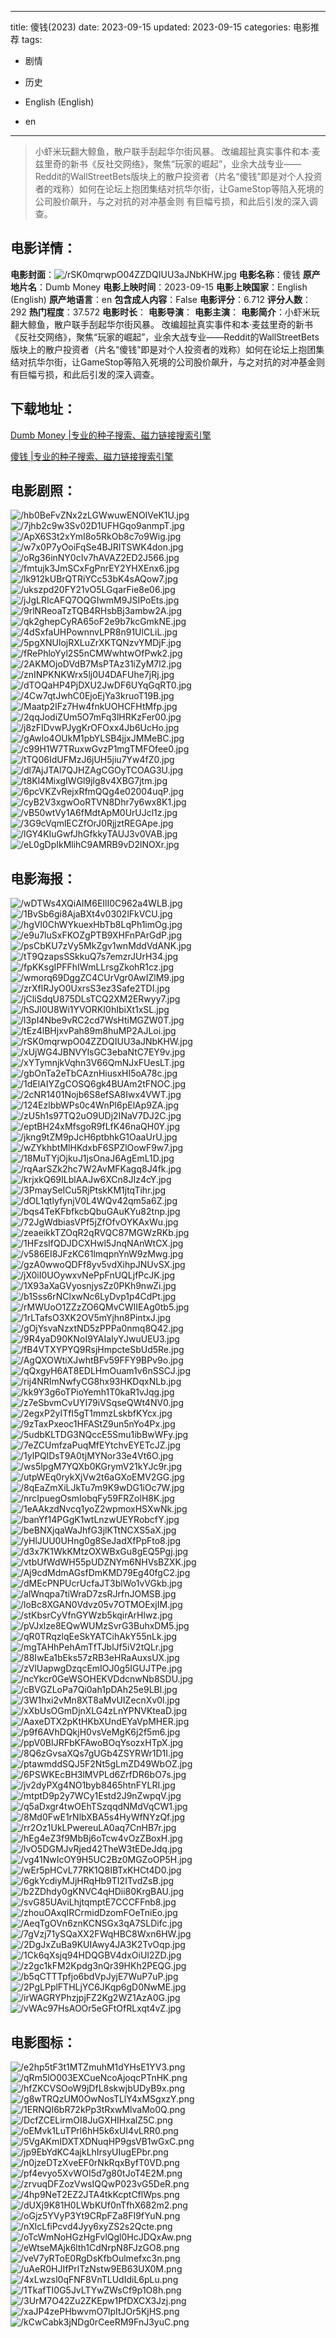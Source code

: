 
---
title: 傻钱(2023)
date: 2023-09-15
updated: 2023-09-15
categories: 电影推荐
tags:
- 剧情
- 历史

- English (English)
- en
---


> 小虾米玩翻大鲸鱼，散户联手刮起华尔街风暴。 改编超扯真实事件和本·麦兹里奇的新书《反社交网络》，聚焦“玩家的崛起”，业余大战专业——Reddit的WallStreetBets版块上的散户投资者（片名“傻钱”即是对个人投资者的戏称）如何在论坛上抱团集结对抗华尔街，让GameStop等陷入死境的公司股价飙升，与之对抗的对冲基金则 有巨幅亏损，和此后引发的深入调查。

## **电影详情**：

**电影封面**：<img src="https://image.tmdb.org/t/p/w200/rSK0mqrwpO04ZZDQIUU3aJNbKHW.jpg" alt="/rSK0mqrwpO04ZZDQIUU3aJNbKHW.jpg" title="/rSK0mqrwpO04ZZDQIUU3aJNbKHW.jpg">
**电影名称**：傻钱
**原产地片名**：Dumb Money
**电影上映时间**：2023-09-15
**电影上映国家**：English (English)
**原产地语言**：en
**包含成人内容**：False
**电影评分**：6.712
**评分人数**：292
**热门程度**：37.572
**电影时长**：
**电影导演**：
**电影主演**：
**电影简介**：小虾米玩翻大鲸鱼，散户联手刮起华尔街风暴。 改编超扯真实事件和本·麦兹里奇的新书《反社交网络》，聚焦“玩家的崛起”，业余大战专业——Reddit的WallStreetBets版块上的散户投资者（片名“傻钱”即是对个人投资者的戏称）如何在论坛上抱团集结对抗华尔街，让GameStop等陷入死境的公司股价飙升，与之对抗的对冲基金则 有巨幅亏损，和此后引发的深入调查。

## **下载地址**：
[Dumb Money |专业的种子搜索、磁力链接搜索引擎](https://movie.amd794.com:2083/?search=Dumb%20Money&ordering=&mode=match_phrase&page_size=10&page=1)

[傻钱 |专业的种子搜索、磁力链接搜索引擎](https://movie.amd794.com:2083/?search=%E5%82%BB%E9%92%B1&ordering=&mode=match_phrase&page_size=10&page=1)
 

## **电影剧照**：
<img src="https://image.tmdb.org/t/p/original/hb0BeFvZNx2zLGWwuwENOIVeK1U.jpg" alt="/hb0BeFvZNx2zLGWwuwENOIVeK1U.jpg" title="/hb0BeFvZNx2zLGWwuwENOIVeK1U.jpg"><img src="https://image.tmdb.org/t/p/original/7jhb2c9w3Sv02D1UFHGqo9anmpT.jpg" alt="/7jhb2c9w3Sv02D1UFHGqo9anmpT.jpg" title="/7jhb2c9w3Sv02D1UFHGqo9anmpT.jpg"><img src="https://image.tmdb.org/t/p/original/ApX6S3t2xYmI8o5RkOb8c7o9Wig.jpg" alt="/ApX6S3t2xYmI8o5RkOb8c7o9Wig.jpg" title="/ApX6S3t2xYmI8o5RkOb8c7o9Wig.jpg"><img src="https://image.tmdb.org/t/p/original/w7x0P7yOoiFqSe4BJRITSWK4don.jpg" alt="/w7x0P7yOoiFqSe4BJRITSWK4don.jpg" title="/w7x0P7yOoiFqSe4BJRITSWK4don.jpg"><img src="https://image.tmdb.org/t/p/original/oRg36inNY0cIv7hAVAZ2ED2J566.jpg" alt="/oRg36inNY0cIv7hAVAZ2ED2J566.jpg" title="/oRg36inNY0cIv7hAVAZ2ED2J566.jpg"><img src="https://image.tmdb.org/t/p/original/fmtujk3JmSCxFgPnrEY2YHXEnx6.jpg" alt="/fmtujk3JmSCxFgPnrEY2YHXEnx6.jpg" title="/fmtujk3JmSCxFgPnrEY2YHXEnx6.jpg"><img src="https://image.tmdb.org/t/p/original/lk912kUBrQTRiYCc53bK4sAQow7.jpg" alt="/lk912kUBrQTRiYCc53bK4sAQow7.jpg" title="/lk912kUBrQTRiYCc53bK4sAQow7.jpg"><img src="https://image.tmdb.org/t/p/original/ukszpd20FY21vO5LGqarFie8e06.jpg" alt="/ukszpd20FY21vO5LGqarFie8e06.jpg" title="/ukszpd20FY21vO5LGqarFie8e06.jpg"><img src="https://image.tmdb.org/t/p/original/jJgLRIcAFQ7OQGIwmM9JSIPoEts.jpg" alt="/jJgLRIcAFQ7OQGIwmM9JSIPoEts.jpg" title="/jJgLRIcAFQ7OQGIwmM9JSIPoEts.jpg"><img src="https://image.tmdb.org/t/p/original/9rlNReoaTzTQB4RHsbBj3ambw2A.jpg" alt="/9rlNReoaTzTQB4RHsbBj3ambw2A.jpg" title="/9rlNReoaTzTQB4RHsbBj3ambw2A.jpg"><img src="https://image.tmdb.org/t/p/original/qk2ghepCyRA65oF2e9b7kcGmkNE.jpg" alt="/qk2ghepCyRA65oF2e9b7kcGmkNE.jpg" title="/qk2ghepCyRA65oF2e9b7kcGmkNE.jpg"><img src="https://image.tmdb.org/t/p/original/4dSxfaUHPownnvLPR8n91UlCLiL.jpg" alt="/4dSxfaUHPownnvLPR8n91UlCLiL.jpg" title="/4dSxfaUHPownnvLPR8n91UlCLiL.jpg"><img src="https://image.tmdb.org/t/p/original/5pgXNUlojRXLuZrXKTQNzvYMDjF.jpg" alt="/5pgXNUlojRXLuZrXKTQNzvYMDjF.jpg" title="/5pgXNUlojRXLuZrXKTQNzvYMDjF.jpg"><img src="https://image.tmdb.org/t/p/original/fRePhloYyl2S5nCMWwhtwOfPwk2.jpg" alt="/fRePhloYyl2S5nCMWwhtwOfPwk2.jpg" title="/fRePhloYyl2S5nCMWwhtwOfPwk2.jpg"><img src="https://image.tmdb.org/t/p/original/2AKMOjoDVdB7MsPTAz31iZyM7l2.jpg" alt="/2AKMOjoDVdB7MsPTAz31iZyM7l2.jpg" title="/2AKMOjoDVdB7MsPTAz31iZyM7l2.jpg"><img src="https://image.tmdb.org/t/p/original/znINPKNKWrx5lj0U4DAFUhe7jRj.jpg" alt="/znINPKNKWrx5lj0U4DAFUhe7jRj.jpg" title="/znINPKNKWrx5lj0U4DAFUhe7jRj.jpg"><img src="https://image.tmdb.org/t/p/original/dTOQaHP4PjDXU2JwDF6UYqGqRT0.jpg" alt="/dTOQaHP4PjDXU2JwDF6UYqGqRT0.jpg" title="/dTOQaHP4PjDXU2JwDF6UYqGqRT0.jpg"><img src="https://image.tmdb.org/t/p/original/4Cw7qtJwhC0EjoEjYa3kruoT19B.jpg" alt="/4Cw7qtJwhC0EjoEjYa3kruoT19B.jpg" title="/4Cw7qtJwhC0EjoEjYa3kruoT19B.jpg"><img src="https://image.tmdb.org/t/p/original/Maatp2IFz7Hw4fnkUOHCFHtMfp.jpg" alt="/Maatp2IFz7Hw4fnkUOHCFHtMfp.jpg" title="/Maatp2IFz7Hw4fnkUOHCFHtMfp.jpg"><img src="https://image.tmdb.org/t/p/original/2qqJodiZUm5O7mFq3lHRKzFer00.jpg" alt="/2qqJodiZUm5O7mFq3lHRKzFer00.jpg" title="/2qqJodiZUm5O7mFq3lHRKzFer00.jpg"><img src="https://image.tmdb.org/t/p/original/j8zFlDvwPJygKrOFOxx4Jb6UcHo.jpg" alt="/j8zFlDvwPJygKrOFOxx4Jb6UcHo.jpg" title="/j8zFlDvwPJygKrOFOxx4Jb6UcHo.jpg"><img src="https://image.tmdb.org/t/p/original/gAwlo4OUkM1pbYLSB4jjxJMMeBC.jpg" alt="/gAwlo4OUkM1pbYLSB4jjxJMMeBC.jpg" title="/gAwlo4OUkM1pbYLSB4jjxJMMeBC.jpg"><img src="https://image.tmdb.org/t/p/original/c99H1W7TRuxwGvzP1mgTMFOfee0.jpg" alt="/c99H1W7TRuxwGvzP1mgTMFOfee0.jpg" title="/c99H1W7TRuxwGvzP1mgTMFOfee0.jpg"><img src="https://image.tmdb.org/t/p/original/tTQ06IdUFMzJ6jUH5jiu7Yw4fZ0.jpg" alt="/tTQ06IdUFMzJ6jUH5jiu7Yw4fZ0.jpg" title="/tTQ06IdUFMzJ6jUH5jiu7Yw4fZ0.jpg"><img src="https://image.tmdb.org/t/p/original/dl7AjJTAl7QJHZAgCGOyTCOAG3U.jpg" alt="/dl7AjJTAl7QJHZAgCGOyTCOAG3U.jpg" title="/dl7AjJTAl7QJHZAgCGOyTCOAG3U.jpg"><img src="https://image.tmdb.org/t/p/original/t8Kl4MixgIWGl9jlg8v4XBG7jtm.jpg" alt="/t8Kl4MixgIWGl9jlg8v4XBG7jtm.jpg" title="/t8Kl4MixgIWGl9jlg8v4XBG7jtm.jpg"><img src="https://image.tmdb.org/t/p/original/6pcVKZvRejxRfmQQg4e02004uqP.jpg" alt="/6pcVKZvRejxRfmQQg4e02004uqP.jpg" title="/6pcVKZvRejxRfmQQg4e02004uqP.jpg"><img src="https://image.tmdb.org/t/p/original/cyB2V3xgwOoRTVN8Dhr7y6wx8K1.jpg" alt="/cyB2V3xgwOoRTVN8Dhr7y6wx8K1.jpg" title="/cyB2V3xgwOoRTVN8Dhr7y6wx8K1.jpg"><img src="https://image.tmdb.org/t/p/original/vB50wtVy1A6fMdtApM0UrUJcl1z.jpg" alt="/vB50wtVy1A6fMdtApM0UrUJcl1z.jpg" title="/vB50wtVy1A6fMdtApM0UrUJcl1z.jpg"><img src="https://image.tmdb.org/t/p/original/3G9cVqmlECZfOrJ0RjjztREGApe.jpg" alt="/3G9cVqmlECZfOrJ0RjjztREGApe.jpg" title="/3G9cVqmlECZfOrJ0RjjztREGApe.jpg"><img src="https://image.tmdb.org/t/p/original/lGY4KIuGwfJhGfkkyTAUJ3v0VAB.jpg" alt="/lGY4KIuGwfJhGfkkyTAUJ3v0VAB.jpg" title="/lGY4KIuGwfJhGfkkyTAUJ3v0VAB.jpg"><img src="https://image.tmdb.org/t/p/original/eL0gDpIkMlihC9AMRB9vD2lNOXr.jpg" alt="/eL0gDpIkMlihC9AMRB9vD2lNOXr.jpg" title="/eL0gDpIkMlihC9AMRB9vD2lNOXr.jpg">

## **电影海报**：
<img src="https://image.tmdb.org/t/p/original/wDTWs4XQiAIM6EIlI0C962a4WLB.jpg" alt="/wDTWs4XQiAIM6EIlI0C962a4WLB.jpg" title="/wDTWs4XQiAIM6EIlI0C962a4WLB.jpg"><img src="https://image.tmdb.org/t/p/original/1BvSb6gi8AjaBXt4v0302lFkVCU.jpg" alt="/1BvSb6gi8AjaBXt4v0302lFkVCU.jpg" title="/1BvSb6gi8AjaBXt4v0302lFkVCU.jpg"><img src="https://image.tmdb.org/t/p/original/hgVl0ChWYkuexHbTb8LqPh1imOg.jpg" alt="/hgVl0ChWYkuexHbTb8LqPh1imOg.jpg" title="/hgVl0ChWYkuexHbTb8LqPh1imOg.jpg"><img src="https://image.tmdb.org/t/p/original/e9u7luSxFKOZgPTB9XHFnPArGdP.jpg" alt="/e9u7luSxFKOZgPTB9XHFnPArGdP.jpg" title="/e9u7luSxFKOZgPTB9XHFnPArGdP.jpg"><img src="https://image.tmdb.org/t/p/original/psCbKU7zVy5MkZgv1wnMddVdANK.jpg" alt="/psCbKU7zVy5MkZgv1wnMddVdANK.jpg" title="/psCbKU7zVy5MkZgv1wnMddVdANK.jpg"><img src="https://image.tmdb.org/t/p/original/tT9QzapsSSkkuQ7s7emzrJUrH34.jpg" alt="/tT9QzapsSSkkuQ7s7emzrJUrH34.jpg" title="/tT9QzapsSSkkuQ7s7emzrJUrH34.jpg"><img src="https://image.tmdb.org/t/p/original/fpKKsgIPFFhIWmLLrsgZkohR1cz.jpg" alt="/fpKKsgIPFFhIWmLLrsgZkohR1cz.jpg" title="/fpKKsgIPFFhIWmLLrsgZkohR1cz.jpg"><img src="https://image.tmdb.org/t/p/original/wmorq69DggZC4CUrVgr0AwIZlM9.jpg" alt="/wmorq69DggZC4CUrVgr0AwIZlM9.jpg" title="/wmorq69DggZC4CUrVgr0AwIZlM9.jpg"><img src="https://image.tmdb.org/t/p/original/zrXflRJyO0UxrsS3ez3Safe2TDI.jpg" alt="/zrXflRJyO0UxrsS3ez3Safe2TDI.jpg" title="/zrXflRJyO0UxrsS3ez3Safe2TDI.jpg"><img src="https://image.tmdb.org/t/p/original/jCliSdqU875DLsTCQ2XM2ERwyy7.jpg" alt="/jCliSdqU875DLsTCQ2XM2ERwyy7.jpg" title="/jCliSdqU875DLsTCQ2XM2ERwyy7.jpg"><img src="https://image.tmdb.org/t/p/original/hSJl0U8Wi1YVORKI0hIbiXt1xSL.jpg" alt="/hSJl0U8Wi1YVORKI0hIbiXt1xSL.jpg" title="/hSJl0U8Wi1YVORKI0hIbiXt1xSL.jpg"><img src="https://image.tmdb.org/t/p/original/l3pI4Nbe9vRC2cd7WsHtiMGZW0T.jpg" alt="/l3pI4Nbe9vRC2cd7WsHtiMGZW0T.jpg" title="/l3pI4Nbe9vRC2cd7WsHtiMGZW0T.jpg"><img src="https://image.tmdb.org/t/p/original/tEz4lBHjxvPah89m8huMP2AJLoi.jpg" alt="/tEz4lBHjxvPah89m8huMP2AJLoi.jpg" title="/tEz4lBHjxvPah89m8huMP2AJLoi.jpg"><img src="https://image.tmdb.org/t/p/original/rSK0mqrwpO04ZZDQIUU3aJNbKHW.jpg" alt="/rSK0mqrwpO04ZZDQIUU3aJNbKHW.jpg" title="/rSK0mqrwpO04ZZDQIUU3aJNbKHW.jpg"><img src="https://image.tmdb.org/t/p/original/xUjWG4JBNVYlsGC3ebaNtC7EY9v.jpg" alt="/xUjWG4JBNVYlsGC3ebaNtC7EY9v.jpg" title="/xUjWG4JBNVYlsGC3ebaNtC7EY9v.jpg"><img src="https://image.tmdb.org/t/p/original/xYTymnjkVqhn3V66QmNJxFUesLT.jpg" alt="/xYTymnjkVqhn3V66QmNJxFUesLT.jpg" title="/xYTymnjkVqhn3V66QmNJxFUesLT.jpg"><img src="https://image.tmdb.org/t/p/original/gbOnTa2eTbCAznHiusxHI5oA78c.jpg" alt="/gbOnTa2eTbCAznHiusxHI5oA78c.jpg" title="/gbOnTa2eTbCAznHiusxHI5oA78c.jpg"><img src="https://image.tmdb.org/t/p/original/1dElAIYZgCOSQ6gk4BUAm2tFNOC.jpg" alt="/1dElAIYZgCOSQ6gk4BUAm2tFNOC.jpg" title="/1dElAIYZgCOSQ6gk4BUAm2tFNOC.jpg"><img src="https://image.tmdb.org/t/p/original/2cNR1401Nojb6S8efSA8Iwx4VWT.jpg" alt="/2cNR1401Nojb6S8efSA8Iwx4VWT.jpg" title="/2cNR1401Nojb6S8efSA8Iwx4VWT.jpg"><img src="https://image.tmdb.org/t/p/original/124EzlbbWPs0c4WnPl6pElAp9ZA.jpg" alt="/124EzlbbWPs0c4WnPl6pElAp9ZA.jpg" title="/124EzlbbWPs0c4WnPl6pElAp9ZA.jpg"><img src="https://image.tmdb.org/t/p/original/zU5h1s97TQ2uO9UDj2INaV7DJ2C.jpg" alt="/zU5h1s97TQ2uO9UDj2INaV7DJ2C.jpg" title="/zU5h1s97TQ2uO9UDj2INaV7DJ2C.jpg"><img src="https://image.tmdb.org/t/p/original/eptBH24xMfsgoR9fLfK46naQH0Y.jpg" alt="/eptBH24xMfsgoR9fLfK46naQH0Y.jpg" title="/eptBH24xMfsgoR9fLfK46naQH0Y.jpg"><img src="https://image.tmdb.org/t/p/original/jkng9tZM9pJcH6ptbhkG1OaaUrU.jpg" alt="/jkng9tZM9pJcH6ptbhkG1OaaUrU.jpg" title="/jkng9tZM9pJcH6ptbhkG1OaaUrU.jpg"><img src="https://image.tmdb.org/t/p/original/wZYkhbtMlHKdxbF6SPZlOowF9w7.jpg" alt="/wZYkhbtMlHKdxbF6SPZlOowF9w7.jpg" title="/wZYkhbtMlHKdxbF6SPZlOowF9w7.jpg"><img src="https://image.tmdb.org/t/p/original/18MuTYjOjkuJ1jsOnaJ6AgEmL1D.jpg" alt="/18MuTYjOjkuJ1jsOnaJ6AgEmL1D.jpg" title="/18MuTYjOjkuJ1jsOnaJ6AgEmL1D.jpg"><img src="https://image.tmdb.org/t/p/original/rqAarSZk2hc7W2AvMFKagq8J4fk.jpg" alt="/rqAarSZk2hc7W2AvMFKagq8J4fk.jpg" title="/rqAarSZk2hc7W2AvMFKagq8J4fk.jpg"><img src="https://image.tmdb.org/t/p/original/krjxkQ69ILblAAJw6XCn8JIz4cY.jpg" alt="/krjxkQ69ILblAAJw6XCn8JIz4cY.jpg" title="/krjxkQ69ILblAAJw6XCn8JIz4cY.jpg"><img src="https://image.tmdb.org/t/p/original/3PmaySeICu5RjPtskKM1jtqTihr.jpg" alt="/3PmaySeICu5RjPtskKM1jtqTihr.jpg" title="/3PmaySeICu5RjPtskKM1jtqTihr.jpg"><img src="https://image.tmdb.org/t/p/original/dOL1qtlyfynjV0L4WQv42qm5a6Z.jpg" alt="/dOL1qtlyfynjV0L4WQv42qm5a6Z.jpg" title="/dOL1qtlyfynjV0L4WQv42qm5a6Z.jpg"><img src="https://image.tmdb.org/t/p/original/bqs4TeKFbfkcbQbuGAuKYu82tnp.jpg" alt="/bqs4TeKFbfkcbQbuGAuKYu82tnp.jpg" title="/bqs4TeKFbfkcbQbuGAuKYu82tnp.jpg"><img src="https://image.tmdb.org/t/p/original/72JgWdbiasVPf5jZfOfvOYKAxWu.jpg" alt="/72JgWdbiasVPf5jZfOfvOYKAxWu.jpg" title="/72JgWdbiasVPf5jZfOfvOYKAxWu.jpg"><img src="https://image.tmdb.org/t/p/original/zeaeikkTZOqR2qRVQC87MGWzRKb.jpg" alt="/zeaeikkTZOqR2qRVQC87MGWzRKb.jpg" title="/zeaeikkTZOqR2qRVQC87MGWzRKb.jpg"><img src="https://image.tmdb.org/t/p/original/1HFzsIfQDJDCXHwl5JnqNAnWtCX.jpg" alt="/1HFzsIfQDJDCXHwl5JnqNAnWtCX.jpg" title="/1HFzsIfQDJDCXHwl5JnqNAnWtCX.jpg"><img src="https://image.tmdb.org/t/p/original/v586EI8JFzKC61lmqpnYnW9zMwg.jpg" alt="/v586EI8JFzKC61lmqpnYnW9zMwg.jpg" title="/v586EI8JFzKC61lmqpnYnW9zMwg.jpg"><img src="https://image.tmdb.org/t/p/original/gzA0wwoQDFf8yv5vdXihpJNUvSX.jpg" alt="/gzA0wwoQDFf8yv5vdXihpJNUvSX.jpg" title="/gzA0wwoQDFf8yv5vdXihpJNUvSX.jpg"><img src="https://image.tmdb.org/t/p/original/jX0iI0UOywxvNePpFnUQLjfPcJK.jpg" alt="/jX0iI0UOywxvNePpFnUQLjfPcJK.jpg" title="/jX0iI0UOywxvNePpFnUQLjfPcJK.jpg"><img src="https://image.tmdb.org/t/p/original/1X93aXaGVyosnjysZz0PKh9nwZi.jpg" alt="/1X93aXaGVyosnjysZz0PKh9nwZi.jpg" title="/1X93aXaGVyosnjysZz0PKh9nwZi.jpg"><img src="https://image.tmdb.org/t/p/original/b1Sss6rNClxwNc6LyDvp1p4CdPt.jpg" alt="/b1Sss6rNClxwNc6LyDvp1p4CdPt.jpg" title="/b1Sss6rNClxwNc6LyDvp1p4CdPt.jpg"><img src="https://image.tmdb.org/t/p/original/rMWUoO1ZZzZO6QMvCWIIEAg0tb5.jpg" alt="/rMWUoO1ZZzZO6QMvCWIIEAg0tb5.jpg" title="/rMWUoO1ZZzZO6QMvCWIIEAg0tb5.jpg"><img src="https://image.tmdb.org/t/p/original/1rLTafsO3XK2OV5mYjhn8PintxJ.jpg" alt="/1rLTafsO3XK2OV5mYjhn8PintxJ.jpg" title="/1rLTafsO3XK2OV5mYjhn8PintxJ.jpg"><img src="https://image.tmdb.org/t/p/original/gOjYsvaNzxtND5zPPPa0nmq8Q42.jpg" alt="/gOjYsvaNzxtND5zPPPa0nmq8Q42.jpg" title="/gOjYsvaNzxtND5zPPPa0nmq8Q42.jpg"><img src="https://image.tmdb.org/t/p/original/9R4yaD90KNoI9YAIalyYJwuUEU3.jpg" alt="/9R4yaD90KNoI9YAIalyYJwuUEU3.jpg" title="/9R4yaD90KNoI9YAIalyYJwuUEU3.jpg"><img src="https://image.tmdb.org/t/p/original/fB4VTXYPYQ9RsjHmpcteSbUd5Re.jpg" alt="/fB4VTXYPYQ9RsjHmpcteSbUd5Re.jpg" title="/fB4VTXYPYQ9RsjHmpcteSbUd5Re.jpg"><img src="https://image.tmdb.org/t/p/original/AgQXOWtiXJwhtBFv59FFY9BPv9o.jpg" alt="/AgQXOWtiXJwhtBFv59FFY9BPv9o.jpg" title="/AgQXOWtiXJwhtBFv59FFY9BPv9o.jpg"><img src="https://image.tmdb.org/t/p/original/qQxgyH6AT8EDLHmOuam1v6nSSCJ.jpg" alt="/qQxgyH6AT8EDLHmOuam1v6nSSCJ.jpg" title="/qQxgyH6AT8EDLHmOuam1v6nSSCJ.jpg"><img src="https://image.tmdb.org/t/p/original/rij4NRImNwfyCG8hx93HKDqxNLb.jpg" alt="/rij4NRImNwfyCG8hx93HKDqxNLb.jpg" title="/rij4NRImNwfyCG8hx93HKDqxNLb.jpg"><img src="https://image.tmdb.org/t/p/original/kk9Y3g6oTPioYemh1T0kaR1vJqg.jpg" alt="/kk9Y3g6oTPioYemh1T0kaR1vJqg.jpg" title="/kk9Y3g6oTPioYemh1T0kaR1vJqg.jpg"><img src="https://image.tmdb.org/t/p/original/z7eSbvmCvUYI79iVSqseQWt4NV0.jpg" alt="/z7eSbvmCvUYI79iVSqseQWt4NV0.jpg" title="/z7eSbvmCvUYI79iVSqseQWt4NV0.jpg"><img src="https://image.tmdb.org/t/p/original/2egxP2yITfI5gT1mmzLskbfKYcx.jpg" alt="/2egxP2yITfI5gT1mmzLskbfKYcx.jpg" title="/2egxP2yITfI5gT1mmzLskbfKYcx.jpg"><img src="https://image.tmdb.org/t/p/original/9zTaxPxeoc1HFAStZ9un5nYo4Px.jpg" alt="/9zTaxPxeoc1HFAStZ9un5nYo4Px.jpg" title="/9zTaxPxeoc1HFAStZ9un5nYo4Px.jpg"><img src="https://image.tmdb.org/t/p/original/5udbKLTDG3NQccE5Smu1ibBwWFy.jpg" alt="/5udbKLTDG3NQccE5Smu1ibBwWFy.jpg" title="/5udbKLTDG3NQccE5Smu1ibBwWFy.jpg"><img src="https://image.tmdb.org/t/p/original/7eZCUmfzaPuqMfEYtchvEYETcJZ.jpg" alt="/7eZCUmfzaPuqMfEYtchvEYETcJZ.jpg" title="/7eZCUmfzaPuqMfEYtchvEYETcJZ.jpg"><img src="https://image.tmdb.org/t/p/original/1ylPQlDsT9A0tjMYNor33e4Vt6O.jpg" alt="/1ylPQlDsT9A0tjMYNor33e4Vt6O.jpg" title="/1ylPQlDsT9A0tjMYNor33e4Vt6O.jpg"><img src="https://image.tmdb.org/t/p/original/ws5lpgM7YQXb0KGrymV21kYJc9r.jpg" alt="/ws5lpgM7YQXb0KGrymV21kYJc9r.jpg" title="/ws5lpgM7YQXb0KGrymV21kYJc9r.jpg"><img src="https://image.tmdb.org/t/p/original/utpWEq0rykXjVw2t6aGXoEMV2GG.jpg" alt="/utpWEq0rykXjVw2t6aGXoEMV2GG.jpg" title="/utpWEq0rykXjVw2t6aGXoEMV2GG.jpg"><img src="https://image.tmdb.org/t/p/original/8qEaZmXiLJkTu7m9K9wDG1iOc7W.jpg" alt="/8qEaZmXiLJkTu7m9K9wDG1iOc7W.jpg" title="/8qEaZmXiLJkTu7m9K9wDG1iOc7W.jpg"><img src="https://image.tmdb.org/t/p/original/nrcIpuegOsmIobqFy59FRZolH8K.jpg" alt="/nrcIpuegOsmIobqFy59FRZolH8K.jpg" title="/nrcIpuegOsmIobqFy59FRZolH8K.jpg"><img src="https://image.tmdb.org/t/p/original/1eAAkzdNvcq1yoZ2wpmoxHSXwNk.jpg" alt="/1eAAkzdNvcq1yoZ2wpmoxHSXwNk.jpg" title="/1eAAkzdNvcq1yoZ2wpmoxHSXwNk.jpg"><img src="https://image.tmdb.org/t/p/original/banYf14PGgK1wtLnzwUEYRobcfY.jpg" alt="/banYf14PGgK1wtLnzwUEYRobcfY.jpg" title="/banYf14PGgK1wtLnzwUEYRobcfY.jpg"><img src="https://image.tmdb.org/t/p/original/beBNXjqaWaJhfG3jlKTtNCXS5aX.jpg" alt="/beBNXjqaWaJhfG3jlKTtNCXS5aX.jpg" title="/beBNXjqaWaJhfG3jlKTtNCXS5aX.jpg"><img src="https://image.tmdb.org/t/p/original/yHlJUU0UHng0g8SeJadXfPpFto8.jpg" alt="/yHlJUU0UHng0g8SeJadXfPpFto8.jpg" title="/yHlJUU0UHng0g8SeJadXfPpFto8.jpg"><img src="https://image.tmdb.org/t/p/original/d3x7K1WkKMtzOXWBxGu8gEQ5Pgj.jpg" alt="/d3x7K1WkKMtzOXWBxGu8gEQ5Pgj.jpg" title="/d3x7K1WkKMtzOXWBxGu8gEQ5Pgj.jpg"><img src="https://image.tmdb.org/t/p/original/vtbUfWdWH55pUDZNYm6NHVsBZXK.jpg" alt="/vtbUfWdWH55pUDZNYm6NHVsBZXK.jpg" title="/vtbUfWdWH55pUDZNYm6NHVsBZXK.jpg"><img src="https://image.tmdb.org/t/p/original/Aj9cdMdmAGsfDmKMD79Eg40fgC2.jpg" alt="/Aj9cdMdmAGsfDmKMD79Eg40fgC2.jpg" title="/Aj9cdMdmAGsfDmKMD79Eg40fgC2.jpg"><img src="https://image.tmdb.org/t/p/original/dMEcPNPUcrUcfaJT3blWo1vVGkb.jpg" alt="/dMEcPNPUcrUcfaJT3blWo1vVGkb.jpg" title="/dMEcPNPUcrUcfaJT3blWo1vVGkb.jpg"><img src="https://image.tmdb.org/t/p/original/alWnqpa7tiWraD7zsRJrfnJOMSB.jpg" alt="/alWnqpa7tiWraD7zsRJrfnJOMSB.jpg" title="/alWnqpa7tiWraD7zsRJrfnJOMSB.jpg"><img src="https://image.tmdb.org/t/p/original/loBc8XGAN0Vdvz05v7OTMOExjIM.jpg" alt="/loBc8XGAN0Vdvz05v7OTMOExjIM.jpg" title="/loBc8XGAN0Vdvz05v7OTMOExjIM.jpg"><img src="https://image.tmdb.org/t/p/original/stKbsrCyVfnGYWzb5kqirArHlwz.jpg" alt="/stKbsrCyVfnGYWzb5kqirArHlwz.jpg" title="/stKbsrCyVfnGYWzb5kqirArHlwz.jpg"><img src="https://image.tmdb.org/t/p/original/pVJxlze8EQwWUMzSvrG3BuhxDM5.jpg" alt="/pVJxlze8EQwWUMzSvrG3BuhxDM5.jpg" title="/pVJxlze8EQwWUMzSvrG3BuhxDM5.jpg"><img src="https://image.tmdb.org/t/p/original/qR0TRqzlqEeSkYATCihAkY55nLk.jpg" alt="/qR0TRqzlqEeSkYATCihAkY55nLk.jpg" title="/qR0TRqzlqEeSkYATCihAkY55nLk.jpg"><img src="https://image.tmdb.org/t/p/original/mgTAHhPehAmTfTJblJf5iV2tQLr.jpg" alt="/mgTAHhPehAmTfTJblJf5iV2tQLr.jpg" title="/mgTAHhPehAmTfTJblJf5iV2tQLr.jpg"><img src="https://image.tmdb.org/t/p/original/88IwEa1bEks57zRB3eHRaAuxsUX.jpg" alt="/88IwEa1bEks57zRB3eHRaAuxsUX.jpg" title="/88IwEa1bEks57zRB3eHRaAuxsUX.jpg"><img src="https://image.tmdb.org/t/p/original/zVlUapwgDzqcEmIOJ0g5IGUJTPe.jpg" alt="/zVlUapwgDzqcEmIOJ0g5IGUJTPe.jpg" title="/zVlUapwgDzqcEmIOJ0g5IGUJTPe.jpg"><img src="https://image.tmdb.org/t/p/original/ncYkcr0GeWSOHEKVDdcnwNb8SDU.jpg" alt="/ncYkcr0GeWSOHEKVDdcnwNb8SDU.jpg" title="/ncYkcr0GeWSOHEKVDdcnwNb8SDU.jpg"><img src="https://image.tmdb.org/t/p/original/cBVGZLoPa7Qi0ah1pDAh25e9LBl.jpg" alt="/cBVGZLoPa7Qi0ah1pDAh25e9LBl.jpg" title="/cBVGZLoPa7Qi0ah1pDAh25e9LBl.jpg"><img src="https://image.tmdb.org/t/p/original/3W1hxi2vMn8XT8aMvUIZecnXv0l.jpg" alt="/3W1hxi2vMn8XT8aMvUIZecnXv0l.jpg" title="/3W1hxi2vMn8XT8aMvUIZecnXv0l.jpg"><img src="https://image.tmdb.org/t/p/original/xXbUsOGmDjnXLG4zLnYPNVKteaD.jpg" alt="/xXbUsOGmDjnXLG4zLnYPNVKteaD.jpg" title="/xXbUsOGmDjnXLG4zLnYPNVKteaD.jpg"><img src="https://image.tmdb.org/t/p/original/AaxeDTX2pKtHKbXUndEYaVpMHER.jpg" alt="/AaxeDTX2pKtHKbXUndEYaVpMHER.jpg" title="/AaxeDTX2pKtHKbXUndEYaVpMHER.jpg"><img src="https://image.tmdb.org/t/p/original/p9f6AVhDQkjH0vsVeMgK6j2f5m6.jpg" alt="/p9f6AVhDQkjH0vsVeMgK6j2f5m6.jpg" title="/p9f6AVhDQkjH0vsVeMgK6j2f5m6.jpg"><img src="https://image.tmdb.org/t/p/original/ppV0BIJRFbKFAwoBOqYsozxHTpX.jpg" alt="/ppV0BIJRFbKFAwoBOqYsozxHTpX.jpg" title="/ppV0BIJRFbKFAwoBOqYsozxHTpX.jpg"><img src="https://image.tmdb.org/t/p/original/8Q6zGvsaXQs7gUGb4ZSYRWr1D1I.jpg" alt="/8Q6zGvsaXQs7gUGb4ZSYRWr1D1I.jpg" title="/8Q6zGvsaXQs7gUGb4ZSYRWr1D1I.jpg"><img src="https://image.tmdb.org/t/p/original/ptawmddSQJ5F2Nt5gLmZD49WbOZ.jpg" alt="/ptawmddSQJ5F2Nt5gLmZD49WbOZ.jpg" title="/ptawmddSQJ5F2Nt5gLmZD49WbOZ.jpg"><img src="https://image.tmdb.org/t/p/original/6PSWKEcBH3lMVPLd6ZrfDR6bO7s.jpg" alt="/6PSWKEcBH3lMVPLd6ZrfDR6bO7s.jpg" title="/6PSWKEcBH3lMVPLd6ZrfDR6bO7s.jpg"><img src="https://image.tmdb.org/t/p/original/jv2dyPXg4NO1byb8465htnFYLRI.jpg" alt="/jv2dyPXg4NO1byb8465htnFYLRI.jpg" title="/jv2dyPXg4NO1byb8465htnFYLRI.jpg"><img src="https://image.tmdb.org/t/p/original/mtptD9p2y7WCy1Estd2J9nZwpqV.jpg" alt="/mtptD9p2y7WCy1Estd2J9nZwpqV.jpg" title="/mtptD9p2y7WCy1Estd2J9nZwpqV.jpg"><img src="https://image.tmdb.org/t/p/original/q5aDxgr4twOEhTSzqqdNMdVqCW1.jpg" alt="/q5aDxgr4twOEhTSzqqdNMdVqCW1.jpg" title="/q5aDxgr4twOEhTSzqqdNMdVqCW1.jpg"><img src="https://image.tmdb.org/t/p/original/8Md0FwE1rNlbXBA5s4HyWfNYzQf.jpg" alt="/8Md0FwE1rNlbXBA5s4HyWfNYzQf.jpg" title="/8Md0FwE1rNlbXBA5s4HyWfNYzQf.jpg"><img src="https://image.tmdb.org/t/p/original/rr2Oz1UkLPwereuLA0aq7CnHB7r.jpg" alt="/rr2Oz1UkLPwereuLA0aq7CnHB7r.jpg" title="/rr2Oz1UkLPwereuLA0aq7CnHB7r.jpg"><img src="https://image.tmdb.org/t/p/original/hEg4eZ3f9MbBj6oTcw4vOzZBoxH.jpg" alt="/hEg4eZ3f9MbBj6oTcw4vOzZBoxH.jpg" title="/hEg4eZ3f9MbBj6oTcw4vOzZBoxH.jpg"><img src="https://image.tmdb.org/t/p/original/lvO5DGMJvRjed42TheW3tEDeJdq.jpg" alt="/lvO5DGMJvRjed42TheW3tEDeJdq.jpg" title="/lvO5DGMJvRjed42TheW3tEDeJdq.jpg"><img src="https://image.tmdb.org/t/p/original/vg41NwIcOY9H5UC2Bz0MGZoOP5H.jpg" alt="/vg41NwIcOY9H5UC2Bz0MGZoOP5H.jpg" title="/vg41NwIcOY9H5UC2Bz0MGZoOP5H.jpg"><img src="https://image.tmdb.org/t/p/original/wEr5pHCvL77RK1Q8IBTxKHCt4D0.jpg" alt="/wEr5pHCvL77RK1Q8IBTxKHCt4D0.jpg" title="/wEr5pHCvL77RK1Q8IBTxKHCt4D0.jpg"><img src="https://image.tmdb.org/t/p/original/6gkYcdiyMJjHRqHb9TI2ITvdZsB.jpg" alt="/6gkYcdiyMJjHRqHb9TI2ITvdZsB.jpg" title="/6gkYcdiyMJjHRqHb9TI2ITvdZsB.jpg"><img src="https://image.tmdb.org/t/p/original/b2ZDhdy0gKNVC4qHDii80KrgBAU.jpg" alt="/b2ZDhdy0gKNVC4qHDii80KrgBAU.jpg" title="/b2ZDhdy0gKNVC4qHDii80KrgBAU.jpg"><img src="https://image.tmdb.org/t/p/original/svG85UAviLhjtqmptE7CCCFFnb8.jpg" alt="/svG85UAviLhjtqmptE7CCCFFnb8.jpg" title="/svG85UAviLhjtqmptE7CCCFFnb8.jpg"><img src="https://image.tmdb.org/t/p/original/zhouOAxqIRCrmidDzomFOeTniEo.jpg" alt="/zhouOAxqIRCrmidDzomFOeTniEo.jpg" title="/zhouOAxqIRCrmidDzomFOeTniEo.jpg"><img src="https://image.tmdb.org/t/p/original/AeqTgOVn6znKCNSGx3qA7SLDifc.jpg" alt="/AeqTgOVn6znKCNSGx3qA7SLDifc.jpg" title="/AeqTgOVn6znKCNSGx3qA7SLDifc.jpg"><img src="https://image.tmdb.org/t/p/original/7gVzj71ySQaXX2FWqHBC8Wxn6HW.jpg" alt="/7gVzj71ySQaXX2FWqHBC8Wxn6HW.jpg" title="/7gVzj71ySQaXX2FWqHBC8Wxn6HW.jpg"><img src="https://image.tmdb.org/t/p/original/2DgJxZuBa9KUIAwy4JA3K2TvOqp.jpg" alt="/2DgJxZuBa9KUIAwy4JA3K2TvOqp.jpg" title="/2DgJxZuBa9KUIAwy4JA3K2TvOqp.jpg"><img src="https://image.tmdb.org/t/p/original/1Ck6qXsjq94HDQGBV4dxOiUI2ZD.jpg" alt="/1Ck6qXsjq94HDQGBV4dxOiUI2ZD.jpg" title="/1Ck6qXsjq94HDQGBV4dxOiUI2ZD.jpg"><img src="https://image.tmdb.org/t/p/original/z2gc1kFM2Kpdg3nQr39HKh2PEQG.jpg" alt="/z2gc1kFM2Kpdg3nQr39HKh2PEQG.jpg" title="/z2gc1kFM2Kpdg3nQr39HKh2PEQG.jpg"><img src="https://image.tmdb.org/t/p/original/b5qCTTTpfjo6bdVpJyjE7WuP7uP.jpg" alt="/b5qCTTTpfjo6bdVpJyjE7WuP7uP.jpg" title="/b5qCTTTpfjo6bdVpJyjE7WuP7uP.jpg"><img src="https://image.tmdb.org/t/p/original/2PgLPplFTHLjYC6JKqp6gD0NwME.jpg" alt="/2PgLPplFTHLjYC6JKqp6gD0NwME.jpg" title="/2PgLPplFTHLjYC6JKqp6gD0NwME.jpg"><img src="https://image.tmdb.org/t/p/original/irWAGRYPhzjpjFZ2Kg2WZ1AzA0G.jpg" alt="/irWAGRYPhzjpjFZ2Kg2WZ1AzA0G.jpg" title="/irWAGRYPhzjpjFZ2Kg2WZ1AzA0G.jpg"><img src="https://image.tmdb.org/t/p/original/vWAc97HsAOOr5eGFtOfRLxqt4vZ.jpg" alt="/vWAc97HsAOOr5eGFtOfRLxqt4vZ.jpg" title="/vWAc97HsAOOr5eGFtOfRLxqt4vZ.jpg">

## **电影图标**：
<img src="https://image.tmdb.org/t/p/original/e2hp5tF3t1MTZmuhM1dYHsE1YV3.png" alt="/e2hp5tF3t1MTZmuhM1dYHsE1YV3.png" title="/e2hp5tF3t1MTZmuhM1dYHsE1YV3.png"><img src="https://image.tmdb.org/t/p/original/qRm5lO003EXCueNcoAjoqcPTnHK.png" alt="/qRm5lO003EXCueNcoAjoqcPTnHK.png" title="/qRm5lO003EXCueNcoAjoqcPTnHK.png"><img src="https://image.tmdb.org/t/p/original/hfZKCVSOoW9jDfL8skwjbUDyB9x.png" alt="/hfZKCVSOoW9jDfL8skwjbUDyB9x.png" title="/hfZKCVSOoW9jDfL8skwjbUDyB9x.png"><img src="https://image.tmdb.org/t/p/original/g8wTRQzUM0OwNosTLlY4xMSgxzY.png" alt="/g8wTRQzUM0OwNosTLlY4xMSgxzY.png" title="/g8wTRQzUM0OwNosTLlY4xMSgxzY.png"><img src="https://image.tmdb.org/t/p/original/1ERNQI6bR72kPp3tRxwMlvaMo0Q.png" alt="/1ERNQI6bR72kPp3tRxwMlvaMo0Q.png" title="/1ERNQI6bR72kPp3tRxwMlvaMo0Q.png"><img src="https://image.tmdb.org/t/p/original/DcfZCELirmOI8JuGXHIHxalZ5C.png" alt="/DcfZCELirmOI8JuGXHIHxalZ5C.png" title="/DcfZCELirmOI8JuGXHIHxalZ5C.png"><img src="https://image.tmdb.org/t/p/original/oEMvk1LuTPrl6hH5k6xUI4vLRR0.png" alt="/oEMvk1LuTPrl6hH5k6xUI4vLRR0.png" title="/oEMvk1LuTPrl6hH5k6xUI4vLRR0.png"><img src="https://image.tmdb.org/t/p/original/5VgAKmIDXTXDNuqHP9gsVB1wGxC.png" alt="/5VgAKmIDXTXDNuqHP9gsVB1wGxC.png" title="/5VgAKmIDXTXDNuqHP9gsVB1wGxC.png"><img src="https://image.tmdb.org/t/p/original/jp9EbYdKC4ajkLhIrsyUIugEPbr.png" alt="/jp9EbYdKC4ajkLhIrsyUIugEPbr.png" title="/jp9EbYdKC4ajkLhIrsyUIugEPbr.png"><img src="https://image.tmdb.org/t/p/original/n0jzeDTzXveEF0rNkRqxByfT0VD.png" alt="/n0jzeDTzXveEF0rNkRqxByfT0VD.png" title="/n0jzeDTzXveEF0rNkRqxByfT0VD.png"><img src="https://image.tmdb.org/t/p/original/pf4evyo5XvWOI5d7g80tJoT4E2M.png" alt="/pf4evyo5XvWOI5d7g80tJoT4E2M.png" title="/pf4evyo5XvWOI5d7g80tJoT4E2M.png"><img src="https://image.tmdb.org/t/p/original/zrvuqDFZozVwsIQQwP023vG5DeR.png" alt="/zrvuqDFZozVwsIQQwP023vG5DeR.png" title="/zrvuqDFZozVwsIQQwP023vG5DeR.png"><img src="https://image.tmdb.org/t/p/original/4hp9NeT2EZ2JTA4tkKcptCflWps.png" alt="/4hp9NeT2EZ2JTA4tkKcptCflWps.png" title="/4hp9NeT2EZ2JTA4tkKcptCflWps.png"><img src="https://image.tmdb.org/t/p/original/dUXj9K81H0LWbKUf0nTfhX682m2.png" alt="/dUXj9K81H0LWbKUf0nTfhX682m2.png" title="/dUXj9K81H0LWbKUf0nTfhX682m2.png"><img src="https://image.tmdb.org/t/p/original/oGjz5YVyP3Yt9CRpFZa8FI9fYuN.png" alt="/oGjz5YVyP3Yt9CRpFZa8FI9fYuN.png" title="/oGjz5YVyP3Yt9CRpFZa8FI9fYuN.png"><img src="https://image.tmdb.org/t/p/original/nXlcLfiPcvd4Jyy6xyZS2s2Qcte.png" alt="/nXlcLfiPcvd4Jyy6xyZS2s2Qcte.png" title="/nXlcLfiPcvd4Jyy6xyZS2s2Qcte.png"><img src="https://image.tmdb.org/t/p/original/oTcWmNoHGzHgFvlQgl0HcJDQxAw.png" alt="/oTcWmNoHGzHgFvlQgl0HcJDQxAw.png" title="/oTcWmNoHGzHgFvlQgl0HcJDQxAw.png"><img src="https://image.tmdb.org/t/p/original/eWtseMAjk6lth1CdNrpN8FJzGO8.png" alt="/eWtseMAjk6lth1CdNrpN8FJzGO8.png" title="/eWtseMAjk6lth1CdNrpN8FJzGO8.png"><img src="https://image.tmdb.org/t/p/original/veV7yRToE0RgDsKfbOulmefxc3n.png" alt="/veV7yRToE0RgDsKfbOulmefxc3n.png" title="/veV7yRToE0RgDsKfbOulmefxc3n.png"><img src="https://image.tmdb.org/t/p/original/uAeR0HJIfPrlTzNstw9EB63UX0M.png" alt="/uAeR0HJIfPrlTzNstw9EB63UX0M.png" title="/uAeR0HJIfPrlTzNstw9EB63UX0M.png"><img src="https://image.tmdb.org/t/p/original/4xLwzsl0qFNF8VnTLUdIdiL6pLu.png" alt="/4xLwzsl0qFNF8VnTLUdIdiL6pLu.png" title="/4xLwzsl0qFNF8VnTLUdIdiL6pLu.png"><img src="https://image.tmdb.org/t/p/original/1TkafTI0G5JvLTYwZWsCf9p1O8h.png" alt="/1TkafTI0G5JvLTYwZWsCf9p1O8h.png" title="/1TkafTI0G5JvLTYwZWsCf9p1O8h.png"><img src="https://image.tmdb.org/t/p/original/3UrM7O42Zu2ZKEpw1PfDXCX3Jzj.png" alt="/3UrM7O42Zu2ZKEpw1PfDXCX3Jzj.png" title="/3UrM7O42Zu2ZKEpw1PfDXCX3Jzj.png"><img src="https://image.tmdb.org/t/p/original/xaJP4zePHbwvmO7lpItJOr5KjHS.png" alt="/xaJP4zePHbwvmO7lpItJOr5KjHS.png" title="/xaJP4zePHbwvmO7lpItJOr5KjHS.png"><img src="https://image.tmdb.org/t/p/original/kCwCabk3jNDg0rCeeRM9FnJ3yuC.png" alt="/kCwCabk3jNDg0rCeeRM9FnJ3yuC.png" title="/kCwCabk3jNDg0rCeeRM9FnJ3yuC.png">
